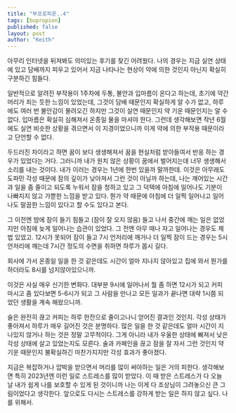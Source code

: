 ```yaml
---
title: "부프로피온..4"
tags: [bupropion]
published: false
layout: post
author: "Keith"
---
```


아무리 인터넷을 뒤져봐도 의미있는 후기를 찾긴 어려웠다. 나의 경우는 지금 실연 상태에 있고 담배까지 피우고 있어서 지금 나타나는 현상이 약에 의한 것인지 아닌지 확실히 구분하긴 힘들다.

일반적으로 알려진 부작용이 1주차에 두통, 불안과 입마름이 온다고 하는데, 초기에 약간 머리가 죄는 듯한 느낌이 있었는데, 그것이 담배 때문인지 확실하게 알 수가 없고, 하루에도 여러 번 불안감이 몰려오긴 하지만 그것이 실연 때문인지 약 기운 때문인지는 알 수 없다. 입마름은 확실히 심해져서 온종일 물을 마셔야 한다. 그런데 생각해보면 작년 6월에도 실연 비슷한 상황을 겪으면서 이 지경이었으니까 이게 약에 의한 부작용 때문이라고 단언할 수 없다. 

두드러진 차이라고 하면 꿈이 보다 생생해져서 꿈을 현실처럼 받아들여서 반응 하는 경우가 있었다는 거다. 그러니까 내가 원치 않은 상황이 꿈에서 벌어지는데 너무 생생해서 소리를 내는 것이다. 내가 이러는 경우는 1년에 한번 있을까 말까한데. 이것은 아무래도 도파민 각성 때문에 잠의 깊이가 낮아져서 그런 것이 아닐까 하는데, 나는 깨어있는 시간과 일을 좀 줄이고 되도록 누워서 잠을 청하고 있고 그 덕택에 아침에 일어나도 기분이 나빠지지 않고 가뿐한 느낌을 받고 있다. 뭔가 약 때문에 아침에 더 일찍 일어나고 일어나도 말끔한 느낌이 있다고 할 수도 있다고 본다.

그 이전엔 밤에 잠이 들기 힘들고 (잠이 잘 오지 않음) 들고 나서 중간에 깨는 일은 없었지만 아침에 늦게 일어나는 습관이 있었다. 그 전엔 아무 때나 자고 일어나는 경우도 제법 있었고. 12시가 못되어 잠이 들고 7시 언저리에 깨거나 더 일찍 잠이 드는 경우는 5시 언저리에 깨는데 7시간 정도의 수면을 취하면 하루가 몹시 길다.

회사에 가서 온종일 일을 한 것 같은데도 시간이 얼마 지나지 않아있고 집에 와서 뭔가를 하더라도 8시를 넘지않아있으니까. 

이것은 사실 매우 신기한 변화다. 대부분 9시에 일어나서 뭘 좀 하면 12시가 되고 커피 마시고 좀 있다보면 5-6시가 되고 그 사람을 만나고 모든 일과가 끝나면 대략 1시쯤 되었던 생활을 계속 해왔으니까.

술은 완전히 끊고 커피는 하루 한잔으로 줄이고나니 얻어진 결과인 것인지. 각성 상태가 좋아져서 하루가 매우 길어진 것은 분명하다. 많은 일을 한 것 같은데도 얼마 시간이 지나있지 않거나 하는 것은 정말 고무적이다. 그게 아니라 내가 우울한 상태에 빠져서 낮은 각성 상태에 살고 있었는지도 모른다. 술과 카페인을 끊고 잠을 잘 자서 그런 것인지 약기운 때문인지 불확실하긴 마찬가지지만 각성 효과가 좋아졌다. 

지금은 복잡하거나 압박을 받으면서 머리를 많이 써야하는 일은 거의 피한다. 생각해보면 특히 2023년엔 이런 일로 스트레스를 많이 받았다. 이 때 받은 스트레스가 다 오늘 날 내가 쉽게 나를 보호할 수 있게 된 것이니까 나는 이게 다 조상님이 그려놓으신 큰 그림이었다고 생각한다. 앞으로도 다시는 스트레스를 강하게 받는 일은 하지 않고 싶다. 나를 위해서.